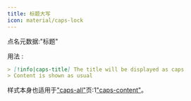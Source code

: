 ```yaml
---
title: 标题大写
icon: material/caps-lock
---
```


点名元数据:"标题"

用法 :
```md
> [!info|caps-title] The title will be displayed as caps
> Content is shown as usual
```

样式本身也适用于["caps-all"](../combined-styling/page-16.md)页:1["caps-content"](../content-styling/page-6.md)。